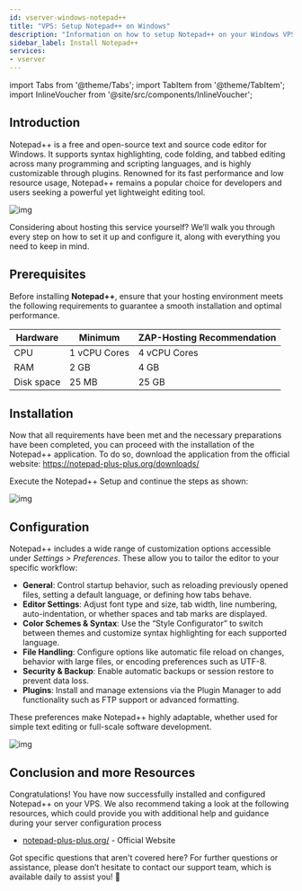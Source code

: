 ```yaml
---
id: vserver-windows-notepad++
title: "VPS: Setup Notepad++ on Windows"
description: "Information on how to setup Notepad++ on your Windows VPS from ZAP-Hosting - ZAP-Hosting.com documentation"
sidebar_label: Install Notepad++
services:
- vserver
---
```


import Tabs from '@theme/Tabs';
import TabItem from '@theme/TabItem';
import InlineVoucher from '@site/src/components/InlineVoucher';

## Introduction

Notepad++ is a free and open-source text and source code editor for Windows. It supports syntax highlighting, code folding, and tabbed editing across many programming and scripting languages, and is highly customizable through plugins. Renowned for its fast performance and low resource usage, Notepad++ remains a popular choice for developers and users seeking a powerful yet lightweight editing tool. 

![img](https://screensaver01.zap-hosting.com/index.php/s/jMMDejqDfWDCfrr/preview)

Considering about hosting this service yourself? We’ll walk you through every step on how to set it up and configure it, along with everything you need to keep in mind.



<InlineVoucher />



## Prerequisites

Before installing **Notepad++**, ensure that your hosting environment meets the following requirements to guarantee a smooth installation and optimal performance.

| Hardware | Minimum| ZAP-Hosting Recommendation |
| ---------- | ------------ | -------------------------- |
| CPU| 1 vCPU Cores | 4 vCPU Cores |
| RAM| 2 GB | 4 GB |
| Disk space | 25 MB | 25 GB |




## Installation
Now that all requirements have been met and the necessary preparations have been completed, you can proceed with the installation of the Notepad++ application. To do so, download the application from the official website: https://notepad-plus-plus.org/downloads/

Execute the Notepad++ Setup and continue the steps as shown: 

![img](https://screensaver01.zap-hosting.com/index.php/s/5ksLwSePniTPZFQ/preview)



## Configuration

Notepad++ includes a wide range of customization options accessible under *Settings > Preferences*. These allow you to tailor the editor to your specific workflow:

- **General**: Control startup behavior, such as reloading previously opened files, setting a default language, or defining how tabs behave.  
- **Editor Settings**: Adjust font type and size, tab width, line numbering, auto-indentation, or whether spaces and tab marks are displayed.  
- **Color Schemes & Syntax**: Use the “Style Configurator” to switch between themes and customize syntax highlighting for each supported language.  
- **File Handling**: Configure options like automatic file reload on changes, behavior with large files, or encoding preferences such as UTF-8.  
- **Security & Backup**: Enable automatic backups or session restore to prevent data loss.  
- **Plugins**: Install and manage extensions via the Plugin Manager to add functionality such as FTP support or advanced formatting.  

These preferences make Notepad++ highly adaptable, whether used for simple text editing or full-scale software development.

![img](https://screensaver01.zap-hosting.com/index.php/s/X8og5qnFkBTRcmA/preview)




## Conclusion and more Resources

Congratulations! You have now successfully installed and configured Notepad++ on your VPS. We also recommend taking a look at the following resources, which could provide you with additional help and guidance during your server configuration process

- [notepad-plus-plus.org/](https://notepad-plus-plus.org/) - Official Website

Got specific questions that aren't covered here? For further questions or assistance, please don’t hesitate to contact our support team, which is available daily to assist you! 🙂



<InlineVoucher />